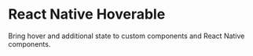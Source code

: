 # React Native Hoverable

Bring hover and additional state to custom components and React Native components.

